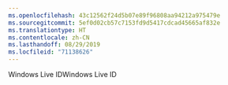 ```yaml
---
ms.openlocfilehash: 43c12562f24d5b07e89f96808aa94212a975479e
ms.sourcegitcommit: 5ef0d02cb57c7153fd9d5417cdcad45665af832e
ms.translationtype: HT
ms.contentlocale: zh-CN
ms.lasthandoff: 08/29/2019
ms.locfileid: "71138626"
---
```

<span data-ttu-id="32fcb-101">Windows Live ID</span><span class="sxs-lookup"><span data-stu-id="32fcb-101">Windows Live ID</span></span>